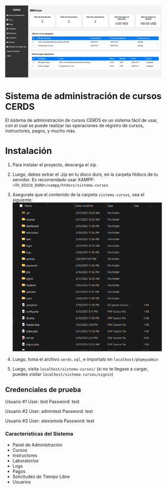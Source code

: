 ![Main Banner](main-banner.png)

# Sistema de administración de cursos CERDS

El sistema de administración de cursos CERDS es un sistema fácil de usar, con el cual se puede realizar las operaciones de registro de cursos, instructores, pagos, y mucho más.

# Instalación

1. Para instalar el proyecto, descarga el zip.

2. Luego, debes extrar el .zip en tu disco duro, en la carpeta htdocs de tu servidor. Es recomendado usar XAMPP: `<TU_DISCO_DURO>/xampp/htdocs/sistema-cursos`

3. Asegurate que el contenido de la carpeta `sistema-cursos`, sea el siguiente:
   ![Contents of Folder](contents-of-folder.png)

4. Luego, toma el archivo `cerds.sql`, e importalo en `localhost/phpmyadmin`

5. Luego, visita `localhost/sistema-cursos/` (si no te llegase a cargar, puedes visitar `localhost/sistema-cursos/signin`)

## Credenciales de prueba

Usuario #1
User: test
Password: test

Usuario #2
User: admintest
Password: test

Usuario #3
User: alexismola
Password: test

### Características del Sistema

- Panel de Administración
- Cursos
- Instructores
- Laboratorios
- Logs
- Pagos
- Solicitudes de Tiempo Libre
- Usuarios

